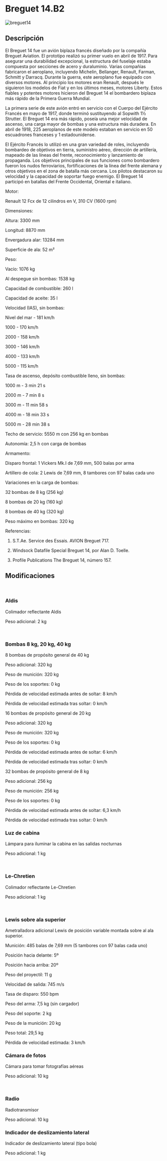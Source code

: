 # Breguet 14.B2  
  
![breguet14](../images/breguet14.png)  
  
## Descripción  
  
El Breguet 14 fue un avión biplaza francés diseñado por la compañía Breguet Aviation. El prototipo realizó su primer vuelo en abril de 1917. Para asegurar una durabilidad excepcional, la estructura del fuselaje estaba compuesta por secciones de acero y duraluminio. Varias compañías fabricaron el aeroplano, incluyendo Michelin, Bellanger, Renault, Farman, Schmitt y Darracq. Durante la guerra, este aeroplano fue equipado con diversos motores. Al principio los motores eran Renault, después le siguieron los modelos de Fiat y en los últimos meses, motores Liberty. Estos fiables y potentes motores hicieron del Breguet 14 el bombardero biplaza más rápido de la Primera Guerra Mundial.  
  
La primera serie de este avión entró en servicio con el Cuerpo del Ejército Francés en mayo de 1917, donde terminó sustituyendo al Sopwith 1½ Strutter. El Breguet 14 era más rápido, poseía una mejor velocidad de ascenso, una carga mayor de bombas y una estructura más duradera. En abril de 1918, 225 aeroplanos de este modelo estaban en servicio en 50 escuadrones franceses y 1 estadounidense.  
  
El Ejército Francés lo utilizó en una gran variedad de roles, incluyendo bombardeo de objetivos en tierra, suministro aéreo, dirección de artillería, mapeado de las líneas del frente, reconocimiento y lanzamiento de propaganda. Los objetivos principales de sus funciones como bombardero fueron los nudos ferroviarios, fortificaciones de la línea del frente alemana y otros objetivos en el zona de batalla más cercana. Los pilotos destacaron su velocidad y la capacidad de soportar fuego enemigo. El Breguet 14 participó en batallas del Frente Occidental, Oriental e italiano.  
  
  
Motor:  
Renault 12 Fcx de 12 cilindros en V, 310 CV (1600 rpm)  
  
Dimensiones:  
Altura: 3300 mm  
Longitud: 8870 mm  
Envergadura alar: 13284 mm  
Superficie de ala: 52 m²  
  
Peso:  
Vacío: 1076 kg  
Al despegue sin bombas: 1538 kg  
Capacidad de combustible: 260 l  
Capacidad de aceite: 35 l  
  
Velocidad (IAS), sin bombas:  
Nivel del mar - 181 km/h  
1000 - 170 km/h  
2000 - 158 km/h  
3000 - 146 km/h  
4000 - 133 km/h  
5000 - 115 km/h  
  
Tasa de ascenso, depósito combustible lleno, sin bombas:  
1000 m -  3 min 21 s  
2000 m -  7 min 8 s  
3000 m - 11 min 58 s  
4000 m - 18 min 33 s  
5000 m - 28 min 38 s  
  
Techo de servicio: 5550 m con 256 kg en bombas  
  
Autonomía: 2,5 h con carga de bombas  
  
Armamento:  
Disparo frontal: 1 Vickers Mk.I de 7,69 mm, 500 balas por arma  
Artillero de cola: 2 Lewis de 7,69 mm, 8 tambores con 97 balas cada uno  
  
Variaciones en la carga de bombas:  
32 bombas de 8 kg (256 kg)  
8 bombas de 20 kg (160 kg)  
8 bombas de 40 kg (320 kg)  
Peso máximo en bombas: 320 kg  
  
Referencias:  
1) S.T.Ae. Service des Essais. AVION Breguet 717.  
2) Windsock Datafile Special Breguet 14, por Alan D. Toelle.  
3) Profile Publications The Breguet 14, número 157.  
  
## Modificaciones  
﻿  
  
### Aldis  
  
Colimador reflectante Aldis  
Peso adicional: 2 kg  
﻿  
  
### Bombas 8 kg, 20 kg, 40 kg  
  
8 bombas de propósito general de 40 kg  
Peso adicional: 320 kg  
Peso de munición: 320 kg  
Peso de los soportes: 0 kg  
Pérdida de velocidad estimada antes de soltar: 8 km/h  
Pérdida de velocidad estimada tras soltar: 0 km/h  
  
16 bombas de propósito general de 20 kg  
Peso adicional: 320 kg  
Peso de munición: 320 kg  
Peso de los soportes: 0 kg  
Pérdida de velocidad estimada antes de soltar: 6 km/h  
Pérdida de velocidad estimada tras soltar: 0 km/h  
  
32 bombas de propósito general de 8 kg  
Peso adicional: 256 kg  
Peso de munición: 256 kg  
Peso de los soportes: 0 kg  
Pérdida de velocidad estimada antes de soltar: 6,3 km/h  
Pérdida de velocidad estimada tras soltar: 0 km/h﻿  
  
### Luz de cabina  
  
Lámpara para iluminar la cabina en las salidas nocturnas  
Peso adicional: 1 kg  
﻿  
  
### Le-Chretien  
  
Colimador reflectante Le-Chretien  
Peso adicional: 1 kg  
﻿  
  
### Lewis sobre ala superior  
  
Ametralladora adicional Lewis de posición variable montada sobre al ala superior.  
Munición: 485 balas de 7,69 mm (5 tambores con 97 balas cada uno)  
Posición hacia delante: 5º  
Posición hacia arriba: 20º  
Peso del proyectil: 11 g  
Velocidad de salida: 745 m/s  
Tasa de disparo: 550 bpm  
Peso del arma: 7,5 kg (sin cargador)  
Peso del soporte: 2 kg  
Peso de la munición: 20 kg  
Peso total: 29,5 kg  
Pérdida de velocidad estimada: 3 km/h﻿  
  
### Cámara de fotos  
  
Cámara para tomar fotografías aéreas  
Peso adicional: 10 kg  
﻿  
  
### Radio  
  
Radiotransmisor  
Peso adicional: 10 kg﻿  
  
### Indicador de deslizamiento lateral  
  
Indicador de deslizamiento lateral (tipo bola)  
Peso adicional: 1 kg  
